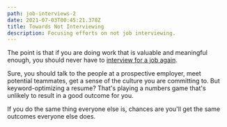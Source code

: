 ```yaml
---
path: job-interviews-2
date: 2021-07-03T00:45:21.378Z
title: Towards Not Interviewing
description: Focusing efforts on not job interviewing.
---
```

The point is that if you are doing work that is valuable and meaningful enough, you should never have to [interview for a job again](https://www.benballance.com/job-interviews).

Sure, you should talk to the people at a prospective employer, meet potential teammates, get a sense of the culture you are committing to. But keyword-optimizing a resume? That's playing a numbers game that's unlikely to result in a good outcome for you.

If you do the same thing everyone else is, chances are you'll get the same outcomes everyone else does.